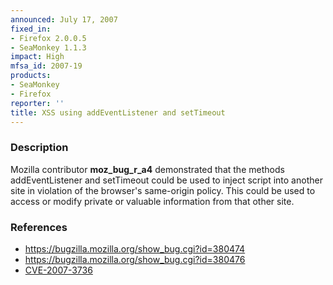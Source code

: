 ```yaml
---
announced: July 17, 2007
fixed_in:
- Firefox 2.0.0.5
- SeaMonkey 1.1.3
impact: High
mfsa_id: 2007-19
products:
- SeaMonkey
- Firefox
reporter: ''
title: XSS using addEventListener and setTimeout
---
```


<h3>Description</h3>

<p>Mozilla contributor <strong>moz_bug_r_a4</strong> demonstrated that the methods 
addEventListener and setTimeout could be used to inject script into 
another site in violation of the browser's same-origin policy. This 
could be used to access or modify private or valuable information from 
that other site.</p>

<h3>References</h3>

<ul>
<li><a href="https://bugzilla.mozilla.org/show_bug.cgi?id=380474">
https://bugzilla.mozilla.org/show_bug.cgi?id=380474</a></li>
<li><a href="https://bugzilla.mozilla.org/show_bug.cgi?id=380476">
https://bugzilla.mozilla.org/show_bug.cgi?id=380476</a></li>
<li><a href="http://nvd.nist.gov/nvd.cfm?cvename=CVE-2007-3736">CVE-2007-3736</a></li>
</ul>



